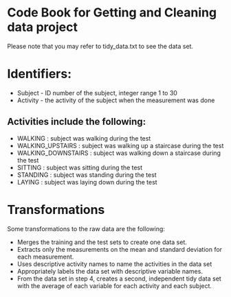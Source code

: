 # Code Book for Getting and Cleaning data project
  Please note that you may refer to tidy_data.txt to see the data set.

# Identifiers:

* Subject - ID number of the subject, integer range 1 to 30
* Activity - the activity of the subject when the measurement was done

## Activities include the following:

* WALKING : subject was walking during the test
* WALKING_UPSTAIRS : subject was walking up a staircase during the test
* WALKING_DOWNSTAIRS : subject was walking down a staircase during the test
* SITTING : subject was sitting during the test
* STANDING : subject was standing during the test
* LAYING : subject was laying down during the test 

# Transformations
  Some transformations to the raw data are the following:

* Merges the training and the test sets to create one data set.
* Extracts only the measurements on the mean and standard deviation for each measurement.
* Uses descriptive activity names to name the activities in the data set
* Appropriately labels the data set with descriptive variable names.
* From the data set in step 4, creates a second, independent tidy data set with the average of each variable for each activity and each subject.

